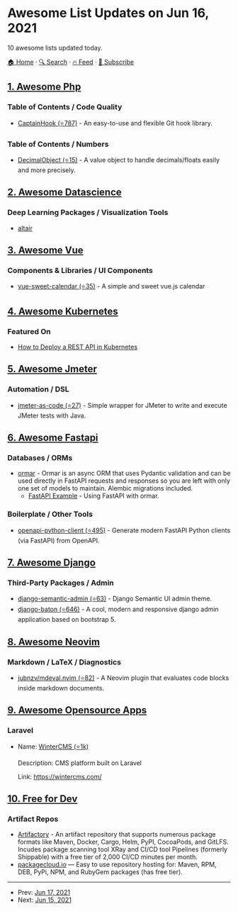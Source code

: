 # Awesome List Updates on Jun 16, 2021

10 awesome lists updated today.

[🏠 Home](/README.md) · [🔍 Search](https://www.trackawesomelist.com/search/) · [🔥 Feed](https://www.trackawesomelist.com/rss.xml) · [📮 Subscribe](https://trackawesomelist.us17.list-manage.com/subscribe?u=d2f0117aa829c83a63ec63c2f&id=36a103854c)



## [1. Awesome Php](/content/ziadoz/awesome-php/README.md)

### Table of Contents / Code Quality

*   [CaptainHook (⭐787)](https://github.com/captainhookphp/captainhook) - An easy-to-use and flexible Git hook library.

### Table of Contents / Numbers

*   [DecimalObject (⭐15)](https://github.com/spryker/decimal-object) - A value object to handle decimals/floats easily and more precisely.

## [2. Awesome Datascience](/content/academic/awesome-datascience/README.md)

### Deep Learning Packages / Visualization Tools

*   [altair](https://altair-viz.github.io/)

## [3. Awesome Vue](/content/vuejs/awesome-vue/README.md)

### Components & Libraries / UI Components

*   [vue-sweet-calendar (⭐35)](https://github.com/maryayi/vue-sweet-calendar) - A simple and sweet vue.js calendar

## [4. Awesome Kubernetes](/content/ramitsurana/awesome-kubernetes/README.md)

### Featured On

*   [How to Deploy a REST API in Kubernetes](https://www.loginradius.com/blog/async/rest-api-kubernetes/)

## [5. Awesome Jmeter](/content/aliesbelik/awesome-jmeter/README.md)

### Automation / DSL

*   [jmeter-as-code (⭐27)](https://github.com/anasoid/jmeter-as-code) - Simple wrapper for JMeter to write and execute JMeter tests with Java.

## [6. Awesome Fastapi](/content/mjhea0/awesome-fastapi/README.md)

### Databases / ORMs

*   [ormar](https://collerek.github.io/ormar/) - Ormar is an async ORM that uses Pydantic validation and can be used directly in FastAPI requests and responses so you are left with only one set of models to maintain. Alembic migrations included.
    *   [FastAPI Example](https://collerek.github.io/ormar/fastapi/) - Using FastAPI with ormar.

### Boilerplate / Other Tools

*   [openapi-python-client (⭐495)](https://github.com/openapi-generators/openapi-python-client) - Generate modern FastAPI Python clients (via FastAPI) from OpenAPI.

## [7. Awesome Django](/content/wsvincent/awesome-django/README.md)

### Third-Party Packages / Admin

*   [django-semantic-admin (⭐63)](https://github.com/globophobe/django-semantic-admin) - Django Semantic UI admin theme.
*   [django-baton (⭐646)](https://github.com/otto-torino/django-baton) - A cool, modern and responsive django admin application based on bootstrap 5.

## [8. Awesome Neovim](/content/rockerBOO/awesome-neovim/README.md)

### Markdown / LaTeX / Diagnostics

*   [jubnzv/mdeval.nvim (⭐82)](https://github.com/jubnzv/mdeval.nvim) - A Neovim plugin that evaluates code blocks inside markdown documents.

## [9. Awesome Opensource Apps](/content/unicodeveloper/awesome-opensource-apps/README.md)

### Laravel

- Name: [WinterCMS (⭐1k)](https://github.com/wintercms/winter)

  Description: CMS platform built on Laravel

  Link: <https://wintercms.com/>



## [10. Free for Dev](/content/ripienaar/free-for-dev/README.md)

### Artifact Repos

*   [Artifactory](https://jfrog.com/start-free/) - An artifact repository that supports numerous package formats like Maven, Docker, Cargo, Helm, PyPI, CocoaPods, and GitLFS. Incudes package scanning tool XRay and CI/CD tool Pipelines (formerly Shippable) with a free tier of 2,000 CI/CD minutes per month.
*   [packagecloud.io](https://packagecloud.io/users/new?plan=free_usage_plan) — Easy to use repository hosting for: Maven, RPM, DEB, PyPi, NPM, and RubyGem packages (has free tier).

---

- Prev: [Jun 17, 2021](/content/2021/06/17/README.md)
- Next: [Jun 15, 2021](/content/2021/06/15/README.md)